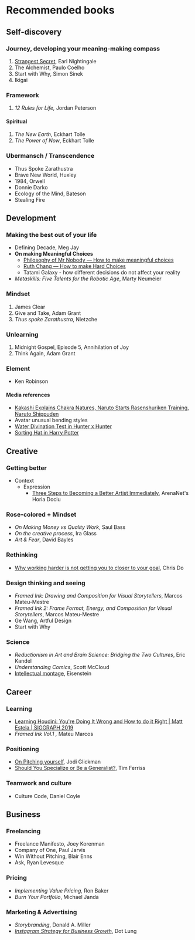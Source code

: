 # Recommended books

## Self-discovery&#x20;

### Journey, developing your meaning-making compass

1. [Strangest Secret](https://www.youtube.com/watch?v=NbBHR\_CD56M\&t=3s), Earl Nightingale
2. The Alchemist, Paulo Coelho
3. Start with Why, Simon Sinek
4. Ikigai

### **Framework**

1. _12 Rules for Life,_ Jordan Peterson

#### Spiritual

1. _The New Earth_, Eckhart Tolle
2. _The Power of Now_, Eckhart Tolle

### Ubermansch / Transcendence

* Thus Spoke Zarathustra&#x20;
* Brave New World, Huxley
* 1984, Orwell
* Donnie Darko
* Ecology of the Mind, Bateson
* Stealing Fire

## Development

### Making the best out of your life

* Defining Decade, Meg Jay
* **On making Meaningful Choices**
  * [Philosophy of Mr Nobody — How to make meaningful choices](https://www.youtube.com/watch?v=ANUunK6kiqU)
  * [Ruth Chang — How to make Hard Choices](https://www.youtube.com/watch?v=8GQZuzIdeQQ)
  * Tatami Galaxy - how different decisions do not affect your reality
* _Metaskills: Five Talents for the Robotic Age_, Marty Neumeier

### **Mindset**

1. James Clear
2. Give and Take, Adam Grant
3. _Thus spoke Zarathustra_, Nietzche

### Unlearning

1. Midnight Gospel, Episode 5, Annihilation of Joy
2. Think Again, Adam Grant

### Element

* Ken Robinson

#### **Media references**

* [Kakashi Explains Chakra Natures, Naruto Starts Rasenshuriken Training, Naruto Shippuden ](https://www.youtube.com/watch?v=ROoCV-aQ\_sw)
* Avatar unusual bending styles&#x20;
* [Water Divination Test in Hunter x Hunter](https://www.youtube.com/watch?v=WUUuLUjBlqg)
* [Sorting Hat in Harry Potter](https://www.youtube.com/watch?v=xQZFWA2KDbw)

## Creative

### Getting better

* Context
  * Expression
    * [Three Steps to Becoming a Better Artist Immediately](https://youtu.be/amlwcI8dh\_g), ArenaNet's Horia Dociu

### Rose-colored + Mindset

* _On Making Money vs Quality Work_, Saul Bass
* _On the creative process_, Ira Glass
* _Art & Fear_, David Bayles

### Rethinking

* [Why working harder is not getting you to closer to your goal](https://www.youtube.com/watch?v=UtDiO5lH-kE\&list=PL1TQbviAEvf0E3SJD1MF1ybptvOcadXaG\&index=7), Chris Do

### **Design thinking and seeing**&#x20;

* _Framed Ink: Drawing and Composition for Visual Storytellers_, Marcos Mateu-Mestre
* _Framed Ink 2: Frame Format, Energy, and Composition for Visual Storytellers_, Marcos Mateu-Mestre
* Ge Wang, Artful Design
* Start with Why

### Science

* _Reductionism in Art and Brain Science: Bridging the Two Cultures_, Eric Kandel
* _Understanding Comics_, Scott McCloud
* [Intellectual montage](https://youtu.be/NtnTs90knro), Eisenstein

## Career

### Learning

* [Learning Houdini: You're Doing It Wrong and How to do it Right | Matt Estela | SIGGRAPH 2019](https://www.youtube.com/watch?v=Y22rYfJE64o\&t=2060s)
* _Framed Ink Vol.1 ,_ Mateu Marcos

### **Positioning**

* [On Pitching yourself](https://www.linkedin.com/learning/jodi-glickman-on-pitching-yourself), Jodi Glickman
* [Should You Specialize or Be a Generalist?](https://www.youtube.com/watch?v=wCPbPMRNnvk), Tim Ferriss

### Teamwork and culture

* Culture Code, Daniel Coyle

## Business

### Freelancing

* Freelance Manifesto, Joey Korenman&#x20;
* Company of One, Paul Jarvis&#x20;
* Win Without Pitching, Blair Enns&#x20;
* Ask, Ryan Levesque&#x20;

### Pricing

* _Implementing Value Pricing,_ Ron Baker
* _Burn Your Portfolio_, Michael Janda&#x20;

### Marketing & Advertising

* _Storybranding_, Donald A. Miller
* [_Instagram Strategy for Business Growth_](https://www.domestika.org/en/courses/1102-instagram-strategy-for-business-growth), Dot Lung
